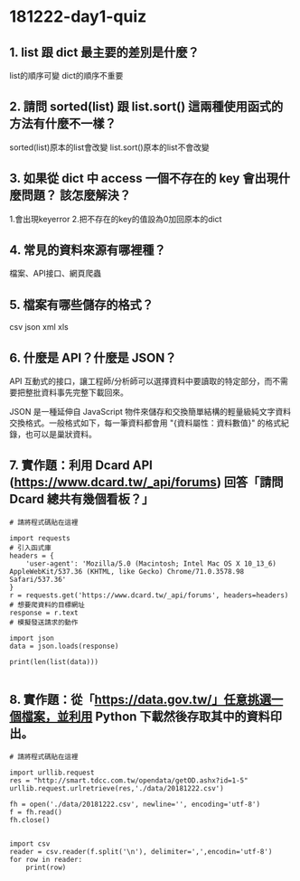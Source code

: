 # 181222-day1-quiz

## 1. list 跟 dict 最主要的差別是什麼？

list的順序可變
dict的順序不重要

## 2. 請問 sorted(list) 跟 list.sort() 這兩種使用函式的方法有什麼不一樣？

sorted(list)原本的list會改變
list.sort()原本的list不會改變

## 3. 如果從 dict 中 access 一個不存在的 key 會出現什麼問題？ 該怎麼解決？

1.會出現keyerror
2.把不存在的key的值設為0加回原本的dict

## 4. 常見的資料來源有哪裡種？

檔案、API接口、網頁爬蟲

## 5. 檔案有哪些儲存的格式？

csv
json
xml
xls

## 6. 什麼是 API？什麼是 JSON？

API 互動式的接口，讓工程師/分析師可以選擇資料中要讀取的特定部分，而不需要把整批資料事先完整下載回來。
  
JSON 是一種延伸自 JavaScript 物件來儲存和交換簡單結構的輕量級純文字資料交換格式。一般格式如下，每一筆資料都會用 "{資料屬性：資料數值}" 的格式紀錄，也可以是巢狀資料。

## 7. 實作題：利用 Dcard API (https://www.dcard.tw/_api/forums) 回答「請問 Dcard 總共有幾個看板？」

```
# 請將程式碼貼在這裡

import requests
# 引入函式庫
headers = {
    'user-agent': 'Mozilla/5.0 (Macintosh; Intel Mac OS X 10_13_6) AppleWebKit/537.36 (KHTML, like Gecko) Chrome/71.0.3578.98 Safari/537.36'
}
r = requests.get('https://www.dcard.tw/_api/forums', headers=headers)
# 想要爬資料的目標網址
response = r.text
# 模擬發送請求的動作

import json
data = json.loads(response)

print(len(list(data)))


```

## 8. 實作題：從「https://data.gov.tw/」任意挑選一個檔案，並利用 Python 下載然後存取其中的資料印出。

```
# 請將程式碼貼在這裡

import urllib.request
res = "http://smart.tdcc.com.tw/opendata/getOD.ashx?id=1-5"
urllib.request.urlretrieve(res,'./data/20181222.csv')

fh = open('./data/20181222.csv', newline='', encoding='utf-8')
f = fh.read()
fh.close()


import csv
reader = csv.reader(f.split('\n'), delimiter=',',encodin='utf-8')
for row in reader:
    print(row)

```




